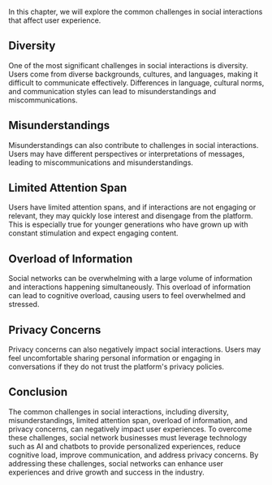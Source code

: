 
In this chapter, we will explore the common challenges in social interactions that affect user experience.

Diversity
---------

One of the most significant challenges in social interactions is diversity. Users come from diverse backgrounds, cultures, and languages, making it difficult to communicate effectively. Differences in language, cultural norms, and communication styles can lead to misunderstandings and miscommunications.

Misunderstandings
-----------------

Misunderstandings can also contribute to challenges in social interactions. Users may have different perspectives or interpretations of messages, leading to miscommunications and misunderstandings.

Limited Attention Span
----------------------

Users have limited attention spans, and if interactions are not engaging or relevant, they may quickly lose interest and disengage from the platform. This is especially true for younger generations who have grown up with constant stimulation and expect engaging content.

Overload of Information
-----------------------

Social networks can be overwhelming with a large volume of information and interactions happening simultaneously. This overload of information can lead to cognitive overload, causing users to feel overwhelmed and stressed.

Privacy Concerns
----------------

Privacy concerns can also negatively impact social interactions. Users may feel uncomfortable sharing personal information or engaging in conversations if they do not trust the platform's privacy policies.

Conclusion
----------

The common challenges in social interactions, including diversity, misunderstandings, limited attention span, overload of information, and privacy concerns, can negatively impact user experiences. To overcome these challenges, social network businesses must leverage technology such as AI and chatbots to provide personalized experiences, reduce cognitive load, improve communication, and address privacy concerns. By addressing these challenges, social networks can enhance user experiences and drive growth and success in the industry.
